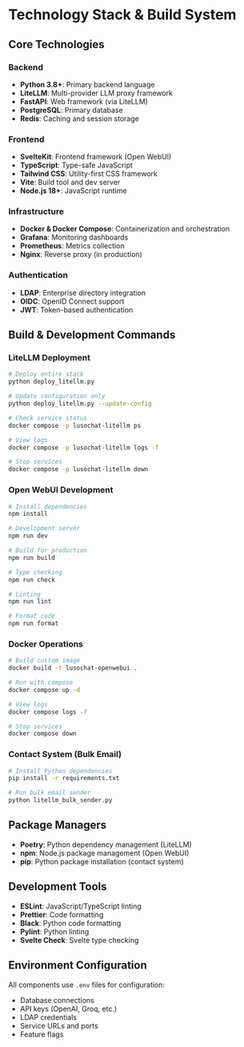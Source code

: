 # Technology Stack & Build System

## Core Technologies

### Backend
- **Python 3.8+**: Primary backend language
- **LiteLLM**: Multi-provider LLM proxy framework
- **FastAPI**: Web framework (via LiteLLM)
- **PostgreSQL**: Primary database
- **Redis**: Caching and session storage

### Frontend
- **SvelteKit**: Frontend framework (Open WebUI)
- **TypeScript**: Type-safe JavaScript
- **Tailwind CSS**: Utility-first CSS framework
- **Vite**: Build tool and dev server
- **Node.js 18+**: JavaScript runtime

### Infrastructure
- **Docker & Docker Compose**: Containerization and orchestration
- **Grafana**: Monitoring dashboards
- **Prometheus**: Metrics collection
- **Nginx**: Reverse proxy (in production)

### Authentication
- **LDAP**: Enterprise directory integration
- **OIDC**: OpenID Connect support
- **JWT**: Token-based authentication

## Build & Development Commands

### LiteLLM Deployment
```bash
# Deploy entire stack
python deploy_litellm.py

# Update configuration only
python deploy_litellm.py --update-config

# Check service status
docker compose -p lusochat-litellm ps

# View logs
docker compose -p lusochat-litellm logs -f

# Stop services
docker compose -p lusochat-litellm down
```

### Open WebUI Development
```bash
# Install dependencies
npm install

# Development server
npm run dev

# Build for production
npm run build

# Type checking
npm run check

# Linting
npm run lint

# Format code
npm run format
```

### Docker Operations
```bash
# Build custom image
docker build -t lusochat-openwebui .

# Run with compose
docker compose up -d

# View logs
docker compose logs -f

# Stop services
docker compose down
```

### Contact System (Bulk Email)
```bash
# Install Python dependencies
pip install -r requirements.txt

# Run bulk email sender
python litellm_bulk_sender.py
```

## Package Managers
- **Poetry**: Python dependency management (LiteLLM)
- **npm**: Node.js package management (Open WebUI)
- **pip**: Python package installation (contact system)

## Development Tools
- **ESLint**: JavaScript/TypeScript linting
- **Prettier**: Code formatting
- **Black**: Python code formatting
- **Pylint**: Python linting
- **Svelte Check**: Svelte type checking

## Environment Configuration
All components use `.env` files for configuration:
- Database connections
- API keys (OpenAI, Groq, etc.)
- LDAP credentials
- Service URLs and ports
- Feature flags